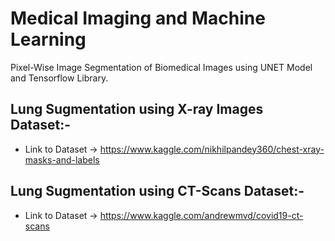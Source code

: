 # Medical Imaging and Machine Learning
Pixel-Wise Image Segmentation of Biomedical Images using UNET Model and Tensorflow Library.

## Lung Sugmentation using X-ray Images Dataset:-
* Link to Dataset -> https://www.kaggle.com/nikhilpandey360/chest-xray-masks-and-labels

## Lung Sugmentation using CT-Scans Dataset:-
* Link to Dataset -> https://www.kaggle.com/andrewmvd/covid19-ct-scans
